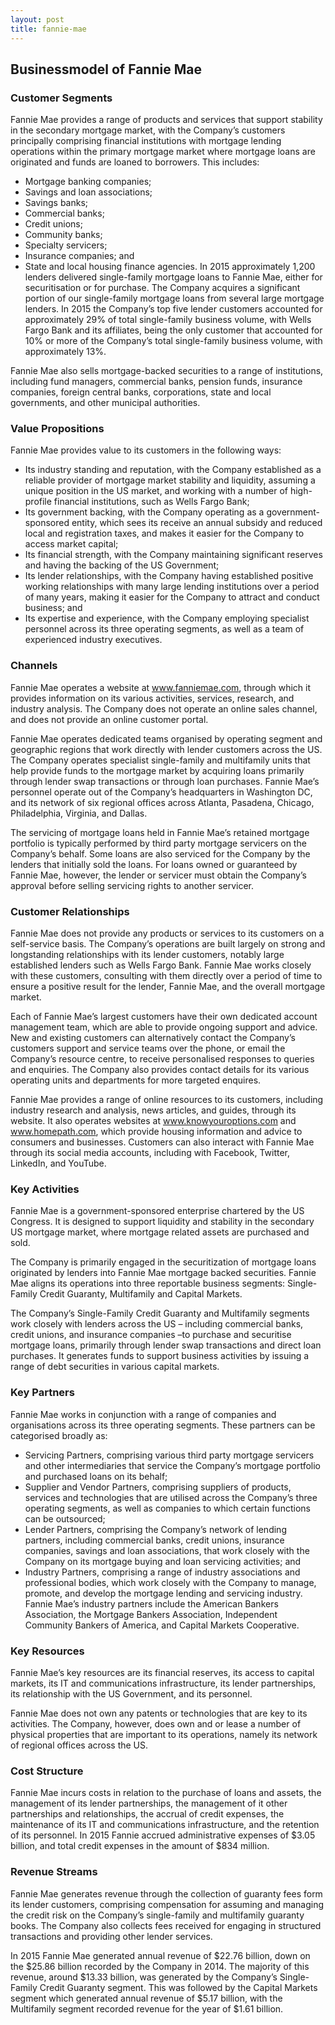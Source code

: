 ```yaml
---
layout: post
title: fannie-mae
---
```


Businessmodel of Fannie Mae
----------------------------

### Customer Segments

Fannie Mae provides a range of products and services that support stability in the secondary mortgage market, with the Company’s customers principally comprising financial institutions with mortgage lending operations within the primary mortgage market where mortgage loans are originated and funds are loaned to borrowers. This includes:

 * Mortgage banking companies;
* Savings and loan associations;
* Savings banks;
* Commercial banks;
* Credit unions;
* Community banks;
* Specialty servicers;
* Insurance companies; and
* State and local housing finance agencies.
 In 2015 approximately 1,200 lenders delivered single-family mortgage loans to Fannie Mae, either for securitisation or for purchase. The Company acquires a significant portion of our single-family mortgage loans from several large mortgage lenders. In 2015 the Company’s top five lender customers accounted for approximately 29% of total single-family business volume, with Wells Fargo Bank and its affiliates, being the only customer that accounted for 10% or more of the Company’s total single-family business volume, with approximately 13%.

Fannie Mae also sells mortgage-backed securities to a range of institutions, including fund managers, commercial banks, pension funds, insurance companies, foreign central banks, corporations, state and local governments, and other municipal authorities.

### Value Propositions

Fannie Mae provides value to its customers in the following ways:

 * Its industry standing and reputation, with the Company established as a reliable provider of mortgage market stability and liquidity, assuming a unique position in the US market, and working with a number of high-profile financial institutions, such as Wells Fargo Bank;
* Its government backing, with the Company operating as a government-sponsored entity, which sees its receive an annual subsidy and reduced local and registration taxes, and makes it easier for the Company to access market capital;
* Its financial strength, with the Company maintaining significant reserves and having the backing of the US Government;
* Its lender relationships, with the Company having established positive working relationships with many large lending institutions over a period of many years, making it easier for the Company to attract and conduct business; and
* Its expertise and experience, with the Company employing specialist personnel across its three operating segments, as well as a team of experienced industry executives.
 ### Channels

Fannie Mae operates a website at www.fanniemae.com, through which it provides information on its various activities, services, research, and industry analysis. The Company does not operate an online sales channel, and does not provide an online customer portal.

Fannie Mae operates dedicated teams organised by operating segment and geographic regions that work directly with lender customers across the US. The Company operates specialist single-family and multifamily units that help provide funds to the mortgage market by acquiring loans primarily through lender swap transactions or through loan purchases. Fannie Mae’s personnel operate out of the Company’s headquarters in Washington DC, and its network of six regional offices across Atlanta, Pasadena, Chicago, Philadelphia, Virginia, and Dallas.

The servicing of mortgage loans held in Fannie Mae’s retained mortgage portfolio is typically performed by third party mortgage servicers on the Company’s behalf. Some loans are also serviced for the Company by the lenders that initially sold the loans. For loans owned or guaranteed by Fannie Mae, however, the lender or servicer must obtain the Company’s approval before selling servicing rights to another servicer.

### Customer Relationships

Fannie Mae does not provide any products or services to its customers on a self-service basis. The Company’s operations are built largely on strong and longstanding relationships with its lender customers, notably large established lenders such as Wells Fargo Bank. Fannie Mae works closely with these customers, consulting with them directly over a period of time to ensure a positive result for the lender, Fannie Mae, and the overall mortgage market.

Each of Fannie Mae’s largest customers have their own dedicated account management team, which are able to provide ongoing support and advice. New and existing customers can alternatively contact the Company’s customers support and service teams over the phone, or email the Company’s resource centre, to receive personalised responses to queries and enquiries. The Company also provides contact details for its various operating units and departments for more targeted enquires.

Fannie Mae provides a range of online resources to its customers, including industry research and analysis, news articles, and guides, through its website. It also operates websites at www.knowyouroptions.com and www.homepath.com, which provide housing information and advice to consumers and businesses. Customers can also interact with Fannie Mae through its social media accounts, including with Facebook, Twitter, LinkedIn, and YouTube.

### Key Activities

Fannie Mae is a government-sponsored enterprise chartered by the US Congress. It is designed to support liquidity and stability in the secondary US mortgage market, where mortgage related assets are purchased and sold.

The Company is primarily engaged in the securitization of mortgage loans originated by lenders into Fannie Mae mortgage backed securities. Fannie Mae aligns its operations into three reportable business segments: Single-Family Credit Guaranty, Multifamily and Capital Markets.

The Company’s Single-Family Credit Guaranty and Multifamily segments work closely with lenders across the US – including commercial banks, credit unions, and insurance companies –to purchase and securitise mortgage loans, primarily through lender swap transactions and direct loan purchases. It generates funds to support business activities by issuing a range of debt securities in various capital markets.

### Key Partners

Fannie Mae works in conjunction with a range of companies and organisations across its three operating segments. These partners can be categorised broadly as:

 * Servicing Partners, comprising various third party mortgage servicers and other intermediaries that service the Company’s mortgage portfolio and purchased loans on its behalf;
* Supplier and Vendor Partners, comprising suppliers of products, services and technologies that are utilised across the Company’s three operating segments, as well as companies to which certain functions can be outsourced;
* Lender Partners, comprising the Company’s network of lending partners, including commercial banks, credit unions, insurance companies, savings and loan associations, that work closely with the Company on its mortgage buying and loan servicing activities; and
* Industry Partners, comprising a range of industry associations and professional bodies, which work closely with the Company to manage, promote, and develop the mortgage lending and servicing industry.
 Fannie Mae’s industry partners include the American Bankers Association, the Mortgage Bankers Association, Independent Community Bankers of America, and Capital Markets Cooperative.

### Key Resources

Fannie Mae’s key resources are its financial reserves, its access to capital markets, its IT and communications infrastructure, its lender partnerships, its relationship with the US Government, and its personnel.

Fannie Mae does not own any patents or technologies that are key to its activities. The Company, however, does own and or lease a number of physical properties that are important to its operations, namely its network of regional offices across the US.

### Cost Structure

Fannie Mae incurs costs in relation to the purchase of loans and assets, the management of its lender partnerships, the management of it other partnerships and relationships, the accrual of credit expenses, the maintenance of its IT and communications infrastructure, and the retention of its personnel. In 2015 Fannie accrued administrative expenses of $3.05 billion, and total credit expenses in the amount of $834 million.

### Revenue Streams

Fannie Mae generates revenue through the collection of guaranty fees form its lender customers, comprising compensation for assuming and managing the credit risk on the Company’s single-family and multifamily guaranty books. The Company also collects fees received for engaging in structured transactions and providing other lender services.

In 2015 Fannie Mae generated annual revenue of $22.76 billion, down on the $25.86 billion recorded by the Company in 2014. The majority of this revenue, around $13.33 billion, was generated by the Company’s Single-Family Credit Guaranty segment. This was followed by the Capital Markets segment which generated annual revenue of $5.17 billion, with the Multifamily segment recorded revenue for the year of $1.61 billion.

